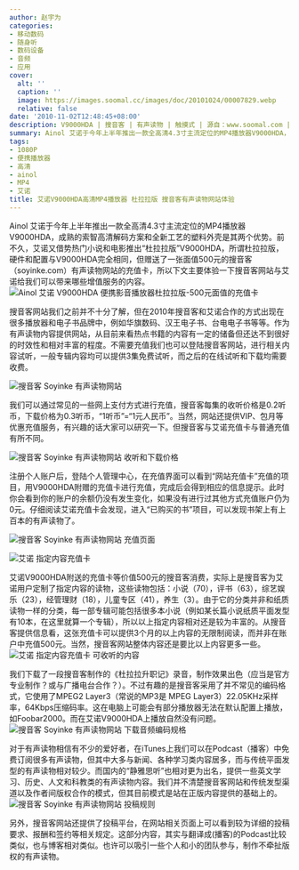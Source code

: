 ```yaml
---
author: 赵宇为
categories:
- 移动数码
- 随身听
- 数码设备
- 音频
- 应用
cover:
  alt: ''
  caption: ''
  image: https://images.soomal.cc/images/doc/20101024/00007829.webp
  relative: false
date: '2010-11-02T12:48:45+08:00'
description: V9000HDA | 搜音客 | 有声读物 | 触摸式 | 源自：www.soomal.com | 版权：原创 |  平均/总评分：10.00/40
summary: Ainol 艾诺于今年上半年推出一款全高清4.3寸主流定位的MP4播放器V9000HDA，成熟的索智高清解码方案和全新工艺的塑料外壳是其两个优势。前不久，艾诺又借势热门小说和电影推出“杜拉拉版”V9000HDA，所谓杜拉拉版，硬件和配置与V9000HDA完全相同，但赠送了一张面值500元的搜音客（soyinke.com）有声读物网站的充值卡，所以下文主要体验一下搜音客网站与艾诺给我们可以带来哪些增值服务的内容
tags:
- 1080P
- 便携播放器
- 高清
- ainol
- MP4
- 艾诺
title: 艾诺V9000HDA高清MP4播放器 杜拉拉版 搜音客有声读物网站体验
---
```


Ainol 艾诺于今年上半年推出一款全高清4.3寸主流定位的MP4播放器V9000HDA，成熟的索智高清解码方案和全新工艺的塑料外壳是其两个优势。前不久，艾诺又借势热门小说和电影推出“杜拉拉版”V9000HDA，所谓杜拉拉版，硬件和配置与V9000HDA完全相同，但赠送了一张面值500元的搜音客（soyinke.com）有声读物网站的充值卡，所以下文主要体验一下搜音客网站与艾诺给我们可以带来哪些增值服务的内容。
![Ainol 艾诺 V9000HDA 便携影音播放器杜拉拉版-500元面值的充值卡](https://images.soomal.cc/images/doc/20101024/00007829.webp)




搜音客网站我们之前并不十分了解，但在2010年搜音客和艾诺合作的方式出现在很多播放器和电子书品牌中，例如华旗数码、汉王电子书、台电电子书等等。作为有声读物内容提供网站，从目前来看热点书籍的内容有一定的储备但还达不到很好的时效性和相对丰富的程度。不需要充值我们也可以登陆搜音客网站，进行相关内容试听，一般专辑内容均可以提供3集免费试听，而之后的在线试听和下载均需要收费。

![搜音客 Soyinke 有声读物网站](https://images.soomal.cc/images/doc/20101102/00007929.webp)




我们可以通过常见的一些网上支付方式进行充值，搜音客每集的收听价格是0.2听币，下载价格为0.3听币，“1听币”=“1元人民币”。当然，网站还提供VIP、包月等优惠充值服务，有兴趣的话大家可以研究一下。但搜音客与艾诺充值卡与普通充值有所不同。

![搜音客 Soyinke 有声读物网站 收听和下载价格](https://images.soomal.cc/images/doc/20101102/00007930.webp)




注册个人账户后，登陆个人管理中心，在充值界面可以看到“网站充值卡”充值的项目，用V9000HDA附赠的充值卡进行充值，完成后会得到相应的信息提示。此时你会看到你的账户的余额仍没有发生变化，如果没有进行过其他方式充值账户仍为0元。仔细阅读艾诺充值卡会发现，进入“已购买的书”项目，可以发现书架上有上百本的有声读物了。

![搜音客 Soyinke 有声读物网站 充值页面](https://images.soomal.cc/images/doc/20101102/00007932.webp)




![艾诺 指定内容充值卡](https://images.soomal.cc/images/doc/20101102/00007933.webp)




艾诺V9000HDA附送的充值卡等价值500元的搜音客消费，实际上是搜音客为艾诺用户定制了指定内容的读物，这些读物包括：小说（70），评书（63），综艺娱乐（23），经管理财（18），儿童专区（41），养生（3）。由于它的分类并非和纸质读物一样的分类，每一部专辑可能包括很多本小说（例如某长篇小说纸质平面发型有10本，在这里就算一个专辑），所以以上指定内容相对还是较为丰富的。从搜音客提供信息看，这张充值卡可以提供3个月的以上内容的无限制阅读，而并非在账户中充值500元。当然，搜音客网站整体内容还是要比以上内容更多一些。
![艾诺 指定内容充值卡 可收听的内容](https://images.soomal.cc/images/doc/20101102/00007934.webp)




我们下载了一段搜音客制作的《杜拉拉升职记》录音，制作效果出色（应当是官方专业制作？或与广播电台合作？）。不过有趣的是搜音客采用了并不常见的编码格式，它使用了MPEG2 Layer3（常说的MP3是 MPEG Layer3）22.05KHz采样率，64Kbps压缩码率。这在电脑上可能会有部分播放器无法在默认配置上播放，如Foobar2000。而在艾诺V9000HDA上播放自然没有问题。
![搜音客 Soyinke 有声读物网站 下载音频编码规格](https://images.soomal.cc/images/doc/20101102/00007935.webp)




对于有声读物相信有不少的爱好者，在iTunes上我们可以在Podcast（播客）中免费订阅很多有声读物，但其中大多与新闻、各种学习类内容居多，而与传统平面发型的有声读物相对较少。而国内的“静雅思听”也相对更为出名，提供一些英文学习、历史、人文和科教类的有声读物内容。我们并不清楚搜音客网站和传统发型渠道以及作者间版权合作的模式，但其目前模式是站在正版内容提供的基础上的。
![搜音客 Soyinke 有声读物网站 投稿规则](https://images.soomal.cc/images/doc/20101102/00007931.webp)




另外，搜音客网站还提供了投稿平台，在网站相关页面上可以看到较为详细的投稿要求、报酬和签约等相关规定。这部分内容，其实与翻译成(播客)的Podcast比较类似，也与博客相对类似。也许可以吸引一些个人和小的团队参与，制作不牵扯版权的有声读物。